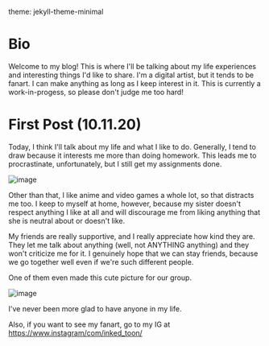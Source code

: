 theme: jekyll-theme-minimal
# Bio
Welcome to my blog! This is where I'll be talking about my life experiences and interesting things I'd like to share. I'm a digital artist, but it tends to be fanart. I can make anything as long as I keep interest in it. This is currently a work-in-progess, so please don't judge me too hard!

# First Post (10.11.20)
Today, I think I'll talk about my life and what I like to do. Generally, I tend to draw because it interests me more than doing homework. This leads me to procrastinate, unfortunately, but I still get my assignments done.

![image](https://user-images.githubusercontent.com/72177607/95699872-6f2ece00-0bfa-11eb-82b0-d57851ee02b1.png)

Other than that, I like anime and video games a whole lot, so that distracts me too. I keep to myself at home, however, because my sister doesn't respect anything I like at all and will discourage me from liking anything that she is neutral about or doesn't like.

My friends are really supportive, and I really appreciate how kind they are. They let me talk about anything (well, not ANYTHING anything) and they won't criticize me for it. I genuinely hope that we can stay friends, because we go together well even if we're such different people.

One of them even made this cute picture for our group.

![image](https://user-images.githubusercontent.com/72177607/95699862-6938ed00-0bfa-11eb-929b-9f607896f5e9.png)

I've never been more glad to have anyone in my life.

Also, if you want to see my fanart, go to my IG at https://www.instagram/com/inked_toon/
